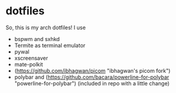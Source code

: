 # dotfiles
So, this is my arch dotfiles!
I use
* bspwm and sxhkd
* Termite as terminal emulator
* pywal
* xscreensaver
* mate-polkit
* (https://github.com/ibhagwan/picom "ibhagwan's picom fork") 
* polybar and (https://github.com/bacara/powerline-for-polybar "powerline-for-polybar") (included in repo with a little change)
